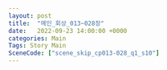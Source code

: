 ```yaml
---
layout: post
title:  "메인_회상_013~028장"
date:   2022-09-23 14:00:00 +0000
categories: Main
Tags: Story Main
SceneCode: ["scene_skip_cp013-028_q1_s10"]
---
```

